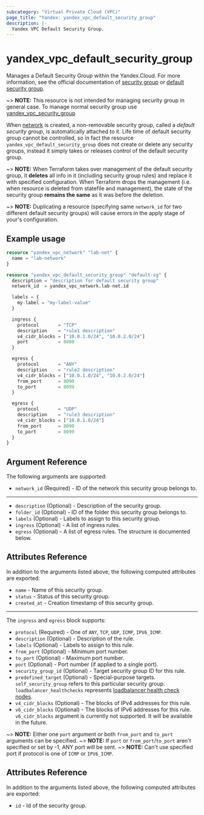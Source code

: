```yaml
---
subcategory: "Virtual Private Cloud (VPC)"
page_title: "Yandex: yandex_vpc_default_security_group"
description: |-
  Yandex VPC Default Security Group.
---
```



# yandex_vpc_default_security_group




Manages a Default Security Group within the Yandex.Cloud. For more information, see the official documentation of [security group](https://cloud.yandex.com/docs/vpc/concepts/security-groups) or [default security group](https://cloud.yandex.com/docs/vpc/concepts/security-groups#default-security-group).

~> **NOTE:** This resource is not intended for managing security group in general case. To manage normal security group use [yandex_vpc_security_group](vpc_security_group.html)

When [network](https://cloud.yandex.com/docs/vpc/concepts/network) is created, a non-removable security group, called a *default security group*, is automatically attached to it. Life time of default security group cannot be controlled, so in fact the resource `yandex_vpc_default_security_group` does not create or delete any security groups, instead it simply takes or releases control of the default security group.

~> **NOTE:** When Terraform takes over management of the default security group, it **deletes** all info in it (including security group rules) and replace it with specified configuration. When Terraform drops the management (i.e. when resource is deleted from statefile and management), the state of the security group **remains the same** as it was before the deletion.

~> **NOTE:** Duplicating a resource (specifying same `network_id` for two different default security groups) will cause errors in the apply stage of your's configuration.

## Example usage

```terraform
resource "yandex_vpc_network" "lab-net" {
  name = "lab-network"
}

resource "yandex_vpc_default_security_group" "default-sg" {
  description = "description for default security group"
  network_id  = yandex_vpc_network.lab-net.id

  labels = {
    my-label = "my-label-value"
  }

  ingress {
    protocol       = "TCP"
    description    = "rule1 description"
    v4_cidr_blocks = ["10.0.1.0/24", "10.0.2.0/24"]
    port           = 8080
  }

  egress {
    protocol       = "ANY"
    description    = "rule2 description"
    v4_cidr_blocks = ["10.0.1.0/24", "10.0.2.0/24"]
    from_port      = 8090
    to_port        = 8099
  }

  egress {
    protocol       = "UDP"
    description    = "rule3 description"
    v4_cidr_blocks = ["10.0.1.0/24"]
    from_port      = 8090
    to_port        = 8099
  }
}
```

## Argument Reference

The following arguments are supported:

* `network_id` (Required) - ID of the network this security group belongs to.

---

* `description` (Optional) - Description of the security group.
* `folder_id` (Optional) - ID of the folder this security group belongs to.
* `labels` (Optional) - Labels to assign to this security group.
* `ingress` (Optional) - A list of ingress rules.
* `egress` (Optional) - A list of egress rules. The structure is documented below.

## Attributes Reference

In addition to the arguments listed above, the following computed attributes are exported:

* `name` - Name of this security group.
* `status` - Status of this security group.
* `created_at` - Creation timestamp of this security group.

---

The `ingress` and `egress` block supports:

* `protocol` (Required) - One of `ANY`, `TCP`, `UDP`, `ICMP`, `IPV6_ICMP`.
* `description` (Optional) - Description of the rule.
* `labels` (Optional) - Labels to assign to this rule.
* `from_port` (Optional) - Minimum port number.
* `to_port` (Optional) - Maximum port number.
* `port` (Optional) - Port number (if applied to a single port).
* `security_group_id` (Optional) - Target security group ID for this rule.
* `predefined_target` (Optional) - Special-purpose targets. `self_security_group` refers to this particular security group. `loadbalancer_healthchecks` represents [loadbalancer health check nodes](https://cloud.yandex.com/docs/network-load-balancer/concepts/health-check).
* `v4_cidr_blocks` (Optional) - The blocks of IPv4 addresses for this rule.
* `v6_cidr_blocks` (Optional) - The blocks of IPv6 addresses for this rule. `v6_cidr_blocks` argument is currently not supported. It will be available in the future.

~> **NOTE:** Either one `port` argument or both `from_port` and `to_port` arguments can be specified. ~> **NOTE:** If `port` or `from_port`/`to_port` aren't specified or set by -1, ANY port will be sent. ~> **NOTE:** Can't use specified port if protocol is one of `ICMP` or `IPV6_ICMP`.

## Attributes Reference

In addition to the arguments listed above, the following computed attributes are exported:

* `id` - Id of the security group.
